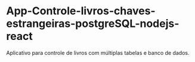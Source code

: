 # App-Controle-livros-chaves-estrangeiras-postgreSQL-nodejs-react
Aplicativo para controle de livros com múltiplas tabelas e banco de dados.
